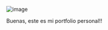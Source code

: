 ![image](https://github.com/DemboNauta/portfolio/assets/126664376/92e6534c-5b00-4527-b3d4-3ce7ce1c9196)

Buenas, este es mi portfolio personal!!
